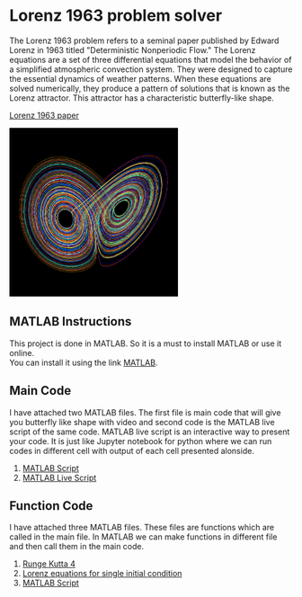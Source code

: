 # Lorenz 1963 problem solver
The Lorenz 1963 problem refers to a seminal paper published by Edward Lorenz in 1963 titled "Deterministic Nonperiodic Flow."
The Lorenz equations are a set of three differential equations that model the behavior of a simplified atmospheric convection system. They were designed to capture the essential dynamics of weather patterns. When these equations are solved numerically, they produce a pattern of solutions that is known as the Lorenz attractor. This attractor has a characteristic butterfly-like shape.

[Lorenz 1963 paper](https://github.com/adarshkashyap15/Lorentz_1963_problem/blob/main/lorenz-1963.pdf)

<img src="https://github.com/adarshkashyap15/Lorentz_1963_problem/blob/main/Project%20logo.jpg" alt="GitHub Logo" width="300" height="300" />

## MATLAB Instructions
This project is done in MATLAB. So it is a must to install MATLAB or use it online.  
You can install it using the link [MATLAB](https://www.mathworks.com/products/matlab.html).

## Main Code
I have attached two MATLAB files. The first file is main code that will give you butterfly like shape with video and second code is the MATLAB live script of the same code. MATLAB live script is an interactive way to present your code. It is just like Jupyter notebook for python where we can run codes in different cell with output of each cell presented alonside.
1. [MATLAB Script](https://github.com/adarshkashyap15/Lorentz_1963_problem/blob/main/Lorentz_problem_1963_multiple_conditions.m)
2. [MATLAB Live Script](https://github.com/adarshkashyap15/Lorentz_1963_problem/blob/main/Lorentz_problem_1963_multiple_conditions.mlx)

## Function Code
I have attached three MATLAB files. These files are functions which are called in the main file. In MATLAB we can make functions in different file and then call them in the main code.
1. [Runge Kutta 4](https://github.com/adarshkashyap15/Lorentz_1963_problem/blob/main/rk4singlestep.m)
2. [Lorenz equations for single initial condition](https://github.com/adarshkashyap15/Lorentz_1963_problem/blob/main/lorentz_function.m)
3. [MATLAB Script](https://github.com/adarshkashyap15/Lorentz_1963_problem/blob/main/Lorentz_problem_1963_multiple_conditions.m)
